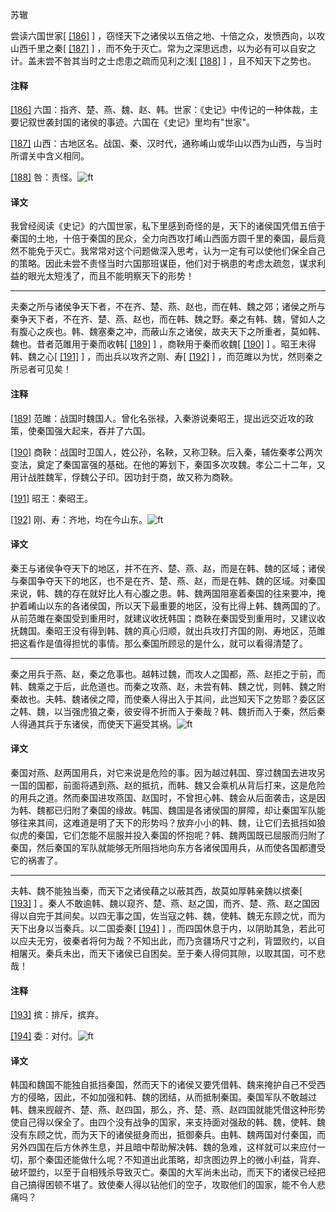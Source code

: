 
苏辙

尝读六国世家[
[\[186\]](#note_186)
]
，窃怪天下之诸侯以五倍之地、十倍之众，发愤西向，以攻山西千里之秦[
[\[187\]](#note_187)
]
，而不免于灭亡。常为之深思远虑，以为必有可以自安之计。盖未尝不咎其当时之士虑患之疏而见利之浅[
[\[188\]](#note_188)
] ，且不知天下之势也。

#### 注释 

[\[186\]](#noteBack_186)
六国：指齐、楚、燕、魏、赵、韩。世家：《史记》中传记的一种体裁，主要记叙世袭封国的诸侯的事迹。六国在《史记》里均有"世家"。

[\[187\]](#noteBack_187)
山西：古地区名。战国、秦、汉时代，通称崤山或华山以西为山西，与当时所谓关中含义相同。

[\[188\]](#noteBack_188)
咎：责怪。![ft](@media/Image00002.jpg)

#### 译文 

我曾经阅读《史记》的六国世家，私下里感到奇怪的是，天下的诸侯国凭借五倍于秦国的土地，十倍于秦国的民众，全力向西攻打崤山西面方圆千里的秦国，最后竟然不能免于灭亡。我常常对这个问题做深入思考，认为一定有可以使他们保全自己的策略。因此未尝不责怪当时六国那班谋臣，他们对于祸患的考虑太疏忽，谋求利益的眼光太短浅了，而且不能明察天下的形势！

------------------------------------------------------------------------

夫秦之所与诸侯争天下者，不在齐、楚、燕、赵也，而在韩、魏之郊；诸侯之所与秦争天下者，不在齐、楚、燕、赵也，而在韩、魏之野。秦之有韩、魏，譬如人之有腹心之疾也。韩、魏塞秦之冲，而蔽山东之诸侯，故夫天下之所重者，莫如韩、魏也。昔者范雎用于秦而收韩[
[\[189\]](#note_189)
] ，商鞅用于秦而收魏[
[\[190\]](#note_190)
] 。昭王未得韩、魏之心[
[\[191\]](#note_191)
] ，而出兵以攻齐之刚、寿[
[\[192\]](#note_192)
] ，而范雎以为忧，然则秦之所忌者可见矣！

#### 注释 

[\[189\]](#noteBack_189)
范雎：战国时魏国人。曾化名张禄，入秦游说秦昭王，提出远交近攻的政策，使秦国强大起来，吞并了六国。

[\[190\]](#noteBack_190)
商鞅：战国时卫国人，姓公孙，名鞅，又称卫鞅。后入秦，辅佐秦孝公两次变法，奠定了秦国富强的基础。在他的筹划下，秦国多次攻魏。孝公二十二年，又用计战胜魏军，俘魏公子印。因功封于商，故又称为商鞅。

[\[191\]](#noteBack_191)
昭王：秦昭王。

[\[192\]](#noteBack_192)
刚、寿：齐地，均在今山东。![ft](@media/Image00002.jpg)

#### 译文 

秦王与诸侯争夺天下的地区，并不在齐、楚、燕、赵，而是在韩、魏的区域；诸侯与秦国争夺天下的地区，也不是在齐、楚、燕、赵，而是在韩、魏的区域。对秦国来说，韩、魏的存在就好比人有心腹之患。韩、魏两国阻塞着秦国的往来要冲，掩护着崤山以东的各诸侯国，所以天下最重要的地区，没有比得上韩、魏两国的了。从前范雎在秦国受到重用时，就建议收抚韩国；商鞅在秦国受到重用时，又建议收抚魏国。秦昭王没有得到韩、魏的真心归顺，就出兵攻打齐国的刚、寿地区，范雎把这看作是值得担忧的事情。那么秦国所顾忌的是什么，就可以看得清楚了。

------------------------------------------------------------------------

秦之用兵于燕、赵，秦之危事也。越韩过魏，而攻人之国都，燕、赵拒之于前，而韩、魏乘之于后，此危道也。而秦之攻燕、赵，未尝有韩、魏之忧，则韩、魏之附秦故也。夫韩、魏诸侯之障，而使秦人得出入于其间，此岂知天下之势耶？委区区之韩、魏，以当强虎狼之秦，彼安得不折而入于秦哉？韩、魏折而入于秦，然后秦人得通其兵于东诸侯，而使天下遍受其祸。![ft](@media/Image00002.jpg)

#### 译文 

秦国对燕、赵两国用兵，对它来说是危险的事。因为越过韩国、穿过魏国去进攻另一国的国都，前面将遇到燕、赵的抵抗，而韩、魏又会乘机从背后打来，这是危险的用兵之道。然而秦国进攻燕国、赵国时，不曾担心韩、魏会从后面袭击，这是因为韩、魏都已归附了秦国的缘故。韩国、魏国是各诸侯国的屏障，却让秦国军队能够往来其间，这难道是明了天下的形势吗？放弃小小的韩、魏，让它们去抵挡如狼似虎的秦国，它们怎能不屈服并投入秦国的怀抱呢？韩、魏两国既已屈服而归附了秦国，然后秦国的军队就能够无所阻挡地向东方各诸侯国用兵，从而使各国都遭受它的祸害了。

------------------------------------------------------------------------

夫韩、魏不能独当秦，而天下之诸侯藉之以蔽其西，故莫如厚韩亲魏以摈秦[
[\[193\]](#note_193)
]
。秦人不敢逾韩、魏以窥齐、楚、燕、赵之国，而齐、楚、燕、赵之国因得以自完于其间矣。以四无事之国，佐当寇之韩、魏，使韩、魏无东顾之忧，而为天下出身以当秦兵。以二国委秦[
[\[194\]](#note_194)
]
，而四国休息于内，以阴助其急，若此可以应夫无穷，彼秦者将何为哉？不知出此，而乃贪疆场尺寸之利，背盟败约，以自相屠灭。秦兵未出，而天下诸侯已自困矣。至于秦人得伺其隙，以取其国，可不悲哉！

#### 注释 

[\[193\]](#noteBack_193)
摈：排斥，摈弃。

[\[194\]](#noteBack_194)
委：对付。![ft](@media/Image00002.jpg)

#### 译文 

韩国和魏国不能独自抵挡秦国，然而天下的诸侯又要凭借韩、魏来掩护自己不受西方的侵略，因此，不如加强和韩、魏的团结，从而抵制秦国。秦国军队不敢越过韩、魏来觊觎齐、楚、燕、赵四国，那么，齐、楚、燕、赵四国就能凭借这种形势使自己得以保全了。由四个没有战争的国家，来支持面对强敌的韩、魏，使韩、魏没有东顾之忧，而为天下的诸侯挺身而出，抵御秦兵。由韩、魏两国对付秦国，而另外四国在后方休养生息，并且暗中帮助解决韩、魏的急难，这样就可以来应付一切，那个秦国还能做什么呢？不知道出此策略，却贪图边界上的微小利益，背弃、破坏盟约，以至于自相残杀导致灭亡。秦国的大军尚未出动，而天下的诸侯已经把自己搞得困顿不堪了。致使秦人得以钻他们的空子，攻取他们的国家，能不令人悲痛吗？

